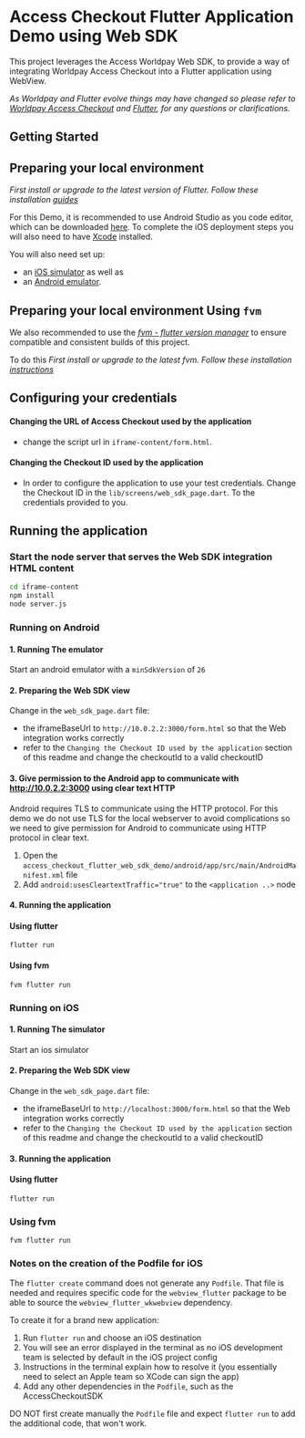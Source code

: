 # Access Checkout Flutter Application Demo using Web SDK

This project leverages the Access Worldpay Web SDK, to provide a way of integrating
Worldpay Access Checkout into a Flutter application using WebView.

*_As Worldpay and Flutter evolve things may have changed so please refer to_ [_Worldpay Access
Checkout_](https://developer.worldpay.com/products/access/checkout) and  [_Flutter_](https://flutter.dev/docs)_,
for any questions or clarifications._*

## Getting Started

## Preparing your local environment

*_First install or upgrade to the latest version of Flutter. Follow these installation_ [
_guides_ ](https://flutter.dev/docs/get-started/install)*

For this Demo, it is recommended to use Android Studio as you code editor, which can be
downloaded [here](https://developer.android.com/studio/).
To complete the iOS deployment steps you will also need to have [Xcode](https://developer.apple.com/xcode/) installed.

You will also need set up:

- an [iOS simulator](https://flutter.dev/docs/get-started/install/macos#set-up-the-ios-simulator) as well as
- an [Android emulator](https://flutter.dev/docs/get-started/install/macos#set-up-the-android-emulator).

## Preparing your local environment Using `fvm`

We also recommended to use the [_fvm - flutter version
manager_](https://fvm.app/documentation/getting-started/installation) to ensure compatible and consistent builds of this
project.

To do this *_First install or upgrade to the latest fvm. Follow these installation_ [
_instructions_ ](https://fvm.app/documentation/getting-started/installation)*

## Configuring your credentials

#### Changing the URL of Access Checkout used by the application

- change the script url in `iframe-content/form.html`.

#### Changing the Checkout ID used by the application

- In order to configure the application to use your test credentials.
  Change the Checkout ID in the `lib/screens/web_sdk_page.dart`.
  To the credentials provided to you.

## Running the application

### Start the node server that serves the Web SDK integration HTML content

```bash
cd iframe-content
npm install
node server.js
```

### Running on Android

#### 1. Running The emulator

Start an android emulator with a `minSdkVersion` of `26`

#### 2. Preparing the Web SDK view

Change in the `web_sdk_page.dart` file:

- the iframeBaseUrl to `http://10.0.2.2:3000/form.html` so that the Web integration works correctly
- refer to the `Changing the Checkout ID used by the application` section of this readme and change the checkoutId to a
  valid checkoutID

#### 3. Give permission to the Android app to communicate with http://10.0.2.2:3000 using clear text HTTP

Android requires TLS to communicate using the HTTP protocol. 
For this demo we do not use TLS for the local webserver to avoid complications so we need to give permission for Android to communicate using HTTP protocol in clear text.

1. Open the `access_checkout_flutter_web_sdk_demo/android/app/src/main/AndroidManifest.xml` file
2. Add `android:usesCleartextTraffic="true"` to the `<application ..>` node

#### 4. Running the application

#### Using flutter

```shell
flutter run
```

#### Using fvm

```shell
fvm flutter run
```

### Running on iOS

#### 1. Running The simulator

Start an ios simulator

#### 2. Preparing the Web SDK view

Change in the `web_sdk_page.dart` file:

- the iframeBaseUrl to `http://localhost:3000/form.html` so that the Web integration works correctly
- refer to the `Changing the Checkout ID used by the application` section of this readme and change the checkoutId to a
  valid checkoutID

#### 3. Running the application

#### Using flutter

```shell
flutter run
```

### Using fvm

```shell
fvm flutter run
```

### Notes on the creation of the Podfile for iOS

The `flutter create` command does not generate any `Podfile`.
That file is needed and requires specific code for the `webview_flutter` package to be able to source the
`webview_flutter_wkwebview` dependency.

To create it for a brand new application:

1. Run `flutter run` and choose an iOS destination
2. You will see an error displayed in the terminal as no iOS development team is selected by default in the iOS project
   config
3. Instructions in the terminal explain how to resolve it (you essentially need to select an Apple team so XCode can
   sign the app)
4. Add any other dependencies in the `Podfile`, such as the AccessCheckoutSDK

DO NOT first create manually the `Podfile` file and expect `flutter run` to add the additional code, that won't work.
